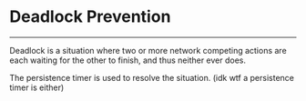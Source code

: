 # Deadlock Prevention
---
Deadlock is a situation where two or more network competing actions are each waiting for the other to finish, and thus neither ever does. 

The persistence timer is used to resolve the situation.
(idk wtf a persistence timer is either)